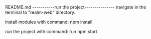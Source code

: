 README.md
-----------run the project--------------- navigate in the terminal to "realm-web" directory.

install modules with command: npm install

run the project with command: run npm start

